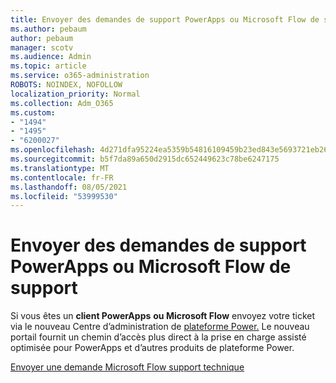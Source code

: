 ```yaml
---
title: Envoyer des demandes de support PowerApps ou Microsoft Flow de support
ms.author: pebaum
author: pebaum
manager: scotv
ms.audience: Admin
ms.topic: article
ms.service: o365-administration
ROBOTS: NOINDEX, NOFOLLOW
localization_priority: Normal
ms.collection: Adm_O365
ms.custom:
- "1494"
- "1495"
- "6200027"
ms.openlocfilehash: 4d271dfa95224ea5359b54816109459b23ed843e5693721eb264e416cbe29eb0
ms.sourcegitcommit: b5f7da89a650d2915dc652449623c78be6247175
ms.translationtype: MT
ms.contentlocale: fr-FR
ms.lasthandoff: 08/05/2021
ms.locfileid: "53999530"
---
```

# <a name="submit-powerapps-or-microsoft-flow-support-requests"></a>Envoyer des demandes de support PowerApps ou Microsoft Flow de support

Si vous êtes un **client PowerApps** **ou Microsoft Flow** envoyez votre ticket via le nouveau Centre d’administration de [plateforme Power.](https://admin.powerplatform.microsoft.com/support?newTicket&product=15819) Le nouveau portail fournit un chemin d’accès plus direct à la prise en charge assisté optimisée pour PowerApps et d’autres produits de plateforme Power.

[Envoyer une demande Microsoft Flow support technique](https://admin.powerplatform.microsoft.com/support?newTicket&product=Flow)